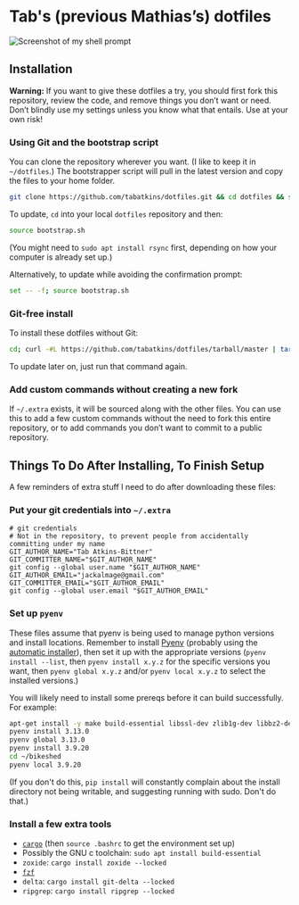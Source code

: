 # Tab's (previous Mathias’s) dotfiles

![Screenshot of my shell prompt](https://www.xanthir.com/pictures/console-example.png)

## Installation

**Warning:** If you want to give these dotfiles a try, you should first fork this repository, review the code, and remove things you don’t want or need. Don’t blindly use my settings unless you know what that entails. Use at your own risk!

### Using Git and the bootstrap script

You can clone the repository wherever you want. (I like to keep it in `~/dotfiles`.) The bootstrapper script will pull in the latest version and copy the files to your home folder.

```bash
git clone https://github.com/tabatkins/dotfiles.git && cd dotfiles && source bootstrap.sh
```

To update, `cd` into your local `dotfiles` repository and then:

```bash
source bootstrap.sh
```

(You might need to `sudo apt install rsync` first, depending on how your computer is already set up.)

Alternatively, to update while avoiding the confirmation prompt:

```bash
set -- -f; source bootstrap.sh
```

### Git-free install

To install these dotfiles without Git:

```bash
cd; curl -#L https://github.com/tabatkins/dotfiles/tarball/master | tar -xzv --strip-components 1 --exclude={README.md,bootstrap.sh,.osx,LICENSE-MIT.txt}
```

To update later on, just run that command again.

### Add custom commands without creating a new fork

If `~/.extra` exists, it will be sourced along with the other files. You can use this to add a few custom commands without the need to fork this entire repository, or to add commands you don’t want to commit to a public repository.

## Things To Do After Installing, To Finish Setup

A few reminders of extra stuff I need to do after downloading these files:

### Put your git credentials into `~/.extra`

```
# git credentials
# Not in the repository, to prevent people from accidentally committing under my name
GIT_AUTHOR_NAME="Tab Atkins-Bittner"
GIT_COMMITTER_NAME="$GIT_AUTHOR_NAME"
git config --global user.name "$GIT_AUTHOR_NAME"
GIT_AUTHOR_EMAIL="jackalmage@gmail.com"
GIT_COMMITTER_EMAIL="$GIT_AUTHOR_EMAIL"
git config --global user.email "$GIT_AUTHOR_EMAIL"
```

### Set up `pyenv`

These files assume that pyenv is being used to manage python versions and install locations. Remember to install [Pyenv](https://github.com/pyenv/pyenv/) (probably using the [automatic installer](https://github.com/pyenv/pyenv-installer)), then set it up with the appropriate versions (`pyenv install --list`, then `pyenv install x.y.z` for the specific versions you want, then `pyenv global x.y.z` and/or `pyenv local x.y.z` to select the installed versions.)

You will likely need to install some prereqs before it can build successfully. For example:

```bash
apt-get install -y make build-essential libssl-dev zlib1g-dev libbz2-dev liblzma-dev libreadline-dev libsqlite3-dev wget curl llvm libncurses5-dev xz-utils tk-dev
pyenv install 3.13.0
pyenv global 3.13.0
pyenv install 3.9.20
cd ~/bikeshed
pyenv local 3.9.20
```


(If you don't do this, `pip install` will constantly complain about the install directory not being writable, and suggesting running with sudo. Don't do that.)

### Install a few extra tools

* [`cargo`](https://doc.rust-lang.org/cargo/getting-started/installation.html) (then `source .bashrc` to get the environment set up)
* Possibly the GNU c toolchain: `sudo apt install build-essential`
* `zoxide`: `cargo install zoxide --locked`
* [`fzf`](https://github.com/junegunn/fzf#installation)
* `delta`: `cargo install git-delta --locked`
* `ripgrep`: `cargo install ripgrep --locked`

